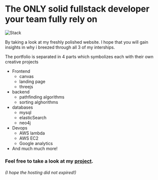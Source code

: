 # The ONLY solid fullstack developer your team fully rely on

![Stack](https://github.com/CanadianLabor/PersonnalWebsiteFrontend/blob/main/public/Screen%20Shot%202020-12-13%20at%2010.52.45%20AM.png?raw=true)


By taking a look at my freshly polished website. I hope that you will gain insights in why i breezed through all 3 of my interships.

The portfolio is separated in 4 parts which symbolizes each with their own creative projects

+ Frontend
  + canvas 
  + landing page
  + threejs
+ backend
  + pathfinding algorithms
  + sorting alghorithms
+ databases
  + mysql
  + elasticSearch
  + neo4j
+ Devops
  + AWS lambda 
  + AWS EC2
  + Google analytics
+ And much much more!

### Feel free to take a look at my [project](https://www.yanKevin.com).
###### (I hope the hosting did not expired!)